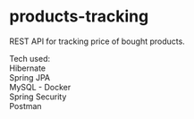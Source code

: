 # products-tracking
REST API for tracking price of bought products.

Tech used:  
Hibernate  
Spring JPA  
MySQL - Docker  
Spring Security  
Postman  
